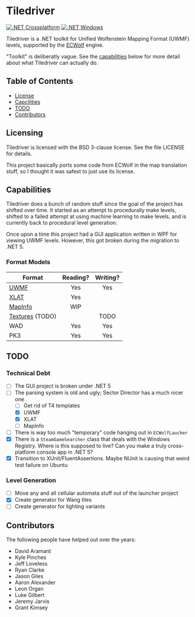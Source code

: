 # Tiledriver

[![.NET Crossplatform](https://github.com/davidaramant/tiledriver/actions/workflows/dotnet-crossplatform.yml/badge.svg)](https://github.com/davidaramant/tiledriver/actions/workflows/dotnet-crossplatform.yml)
[![.NET Windows](https://github.com/davidaramant/tiledriver/actions/workflows/dotnet-windows.yml/badge.svg)](https://github.com/davidaramant/tiledriver/actions/workflows/dotnet-windows.yml)

Tiledriver is a .NET toolkit for Unified Wolfenstein Mapping Format (UWMF) levels, supported by the [ECWolf](http://maniacsvault.net/ecwolf/) engine.

"Toolkit" is deliberatly vague. See the [capabilities](#capabilities) below for more detail about what Tiledriver can actually do.

## Table of Contents

* [License](#licensing)
* [Capcilities](#capabilities)
* [TODO](#todo)
* [Contributors](#contributors)

## Licensing

Tiledriver is licensed with the BSD 3-clause license.  See the file LICENSE for details.

This project basically ports some code from ECWolf in the map translation stuff, so I thought it was safest to just use its license.

## Capabilities

Tiledriver does a bunch of random stuff since the goal of the project has shifted over time. It started as an attempt to procedurally make levels, shifted to a failed attempt at using machine learning to make levels, and is currently back to procedural level generation.

Once upon a time this project had a GUI application written in WPF for viewing UWMF levels. However, this got broken during the migration to .NET 5.

### Format Models

|Format|Reading?|Writing?|
|---|:---:|:---:|
|[UWMF](https://maniacsvault.net/ecwolf/wiki/Universal_Wolfenstein_Map_Format)|Yes|Yes|
|[XLAT](https://maniacsvault.net/ecwolf/wiki/Map_translator)|Yes||
|[MapInfo](https://maniacsvault.net/ecwolf/wiki/MAPINFO)|WIP||
|[Textures](https://maniacsvault.net/ecwolf/wiki/TEXTURES) (TODO)||TODO|
|WAD|Yes|Yes|
|PK3|Yes|Yes|

## TODO

### Technical Debt

- [ ] The GUI project is broken under .NET 5
- [ ] The parsing system is old and ugly; Sector Director has a much nicer one
  - [ ] Get rid of T4 templates
  - [X] UWMF
  - [X] XLAT
  - [ ] MapInfo
- [ ] There is way too much "temporary" code hanging out in `ECWolfLaucher`
- [X] There is a `SteamGameSearcher` class that deals with the Windows Registry. Where is this supposed to live? Can you make a truly cross-platform console app in .NET 5?
- [X] Transition to XUnit/FluentAssertions. Maybe NUnit is causing that weird test failure on Ubuntu

### Level Generation

- [ ] Move any and all cellular automata stuff out of the launcher project
- [X] Create generator for Wang tiles
- [ ] Create generator for lighting variants

## Contributors

The following people have helped out over the years:

* David Aramant
* Kyle Pinches
* Jeff Loveless
* Ryan Clarke
* Jason Giles
* Aaron Alexander
* Leon Organ
* Luke Gilbert
* Jeremy Jarvis
* Grant Kimsey

